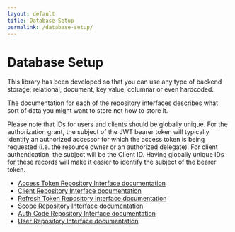 ```yaml
---
layout: default
title: Database Setup
permalink: /database-setup/
---
```


# Database Setup

This library has been developed so that you can use any type of backend storage; relational, document, key value, columnar or even hardcoded.

The documentation for each of the repository interfaces describes what sort of data you might want to store not how to store it.

Please note that IDs for users and clients should be globally unique. For the authorization grant, the subject of the JWT bearer token will 
typically identify an authorized accessor for which the access token is being requested (i.e. the resource owner or an authorized delegate).
For client authentication, the subject will be the Client ID. Having globally unique IDs for these records will make it easier to identify
the subject of the bearer token.

* [Access Token Repository Interface documentation](/access-token-repository-interface/)
* [Client Repository Interface documentation](/client-repository-interface/)
* [Refresh Token Repository Interface documentation](/refresh-token-repository-interface/)
* [Scope Repository Interface documentation](/scope-repository-interface/)
* [Auth Code Repository Interface documentation](/auth-code-repository-interface/)
* [User Repository Interface documentation](/user-repository-interface/)
